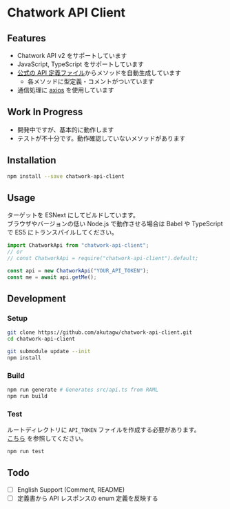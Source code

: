 # Chatwork API Client

## Features

- Chatwork API v2 をサポートしています
- JavaScript, TypeScript をサポートしています
- [公式の API 定義ファイル](https://github.com/chatwork/api/blob/master/RAML/api-ja.raml)からメソッドを自動生成しています
  - 各メソッドに型定義・コメントがついています
- 通信処理に [axios](https://github.com/axios/axios) を使用しています

## Work In Progress

- 開発中ですが、基本的に動作します
- テストが不十分です。動作確認していないメソッドがあります

## Installation

```sh
npm install --save chatwork-api-client
```

## Usage

ターゲットを ESNext にしてビルドしています。<br>
ブラウザやバージョンの低い Node.js で動作させる場合は Babel や TypeScript で ES5 にトランスパイルしてください。

```typescript
import ChatworkApi from "chatwork-api-client";
// or
// const ChatworkApi = require("chatwork-api-client").default;

const api = new ChatworkApi("YOUR_API_TOKEN");
const me = await api.getMe();
```

## Development

### Setup

```sh
git clone https://github.com/akutagw/chatwork-api-client.git
cd chatwork-api-client

git submodule update --init
npm install
```

### Build

```sh
npm run generate # Generates src/api.ts from RAML
npm run build
```

### Test

ルートディレクトリに `API_TOKEN` ファイルを作成する必要があります。<br>
[こちら](https://github.com/akutagw/chatwork-api-client/blob/master/_API_TOKEN) を参照してください。

```sh
npm run test
```

## Todo

- [ ] English Support (Comment, README)
- [ ] 定義書から API レスポンスの enum 定義を反映する
